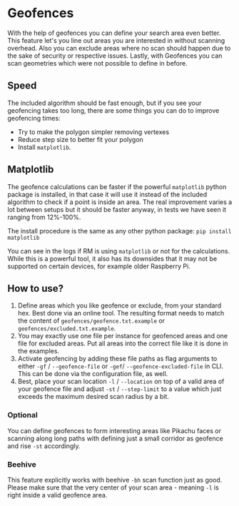 # Geofences

With the help of geofences you can define your search area even better. This feature let's you line out areas you are interested in without scanning overhead. Also you can exclude areas where no scan should happen due to the sake of security or respective issues. Lastly, with Geofences you can scan geometries which were not possible to define in before.

## Speed
The included algorithm should be fast enough, but if you see your geofencing takes too long, there are some things you can do to improve geofencing times:

  * Try to make the polygon simpler removing vertexes
  * Reduce step size to better fit your polygon
  * Install ``matplotlib``.

## Matplotlib
The geofence calculations can be faster if the powerful ``matplotlib`` python package is installed, in that case it will use it instead of the included algorithm to check if a point is inside an area.
The real improvement varies a lot between setups but it should be faster anyway, in tests we have seen it ranging from 12%-100%.

The install procedure is the same as any other python package:
``pip install matplotlib``

You can see in the logs if RM is using ``matplotlib`` or not for the calculations.
While this is a powerful tool, it also has its downsides that it may not be supported on certain devices, for example older Raspberry Pi. 

## How to use?
1. Define areas which you like geofence or exclude, from your standard hex. Best done via an online tool. The resulting format needs to match the content of ``geofences/geofence.txt.example`` or ``geofences/excluded.txt.example``.
2. You may exactly use one file per instance for geofenced areas and one file for excluded areas. Put all areas into the correct file like it is done in the examples.
3. Activate geofencing by adding these file paths as flag arguments to either ``-gf`` / ``--geofence-file`` or ``-gef``/ ``--geofence-excluded-file`` in CLI. This can be done via the configuration file, as well.
4. Best, place your scan location  ``-l`` / ``--location`` on top of a valid area of your geofence file and adjust ``-st`` / ``--step-limit`` to a value which just exceeds the maximum desired scan radius by a bit.

### Optional
You can define geofences to form interesting areas like Pikachu faces or scanning along long paths with defining just a small corridor as geofence and rise ``-st`` accordingly.

### Beehive
This feature explicitly works with beehive ``-bh`` scan function just as good. Please make sure that the very center of your scan area - meaning ``-l`` is right inside a valid geofence area.
